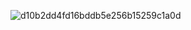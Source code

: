 


![d10b2dd4fd16bddb5e256b15259c1a0d](https://github.com/user-attachments/assets/60111bdd-91f4-4315-b4be-8ca5603e4619)
